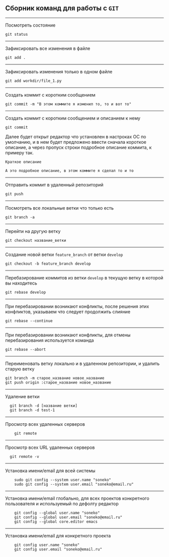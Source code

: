 Сборник команд для работы с `GIT`
---
---

Посмотреть состояние 

    git status

---
Зафиксировать все изменения в файле

    git add .

---
Зафиксировать изменения только в одном файле

    git add workdir/file_1.py

---
Создать коммит с коротким сообщением

    git commit -m "В этом коммите я изменил то, то и вот то"

---
Создать коммит с коротким сообщением и описанием к нему

    git commit 

Далее будет открыт редактор что установлен в настроках ОС по умолчанию,
и в нем будет предложено ввести сначала короткое описание, а через пропуск 
строки подробное описание коммита, к примеру так.

    Краткое описание

    А это подробное описание, в этом коммите я сделал то и то

---
Отправить коммит в удаленный репозиторий

    git push

---
Посмотреть все локальные ветки что только есть

    git branch -a

---
Перейти на другую ветку

    git checkout название_ветки

---
Создание новой ветки `feature_branch` от ветки `develop`

    git checkout -b feature_branch develop

---
Перебазирование коммитов из ветки `develop` в текущую ветку в которой вы
находитесь

    git rebase develop

---
При перебазировании возникают конфликты, после решения этих конфликтов,
указываем что следует продолжить слияние

    git rebase --continue

---
При перебазировании возникают конфликты, для отмены перебазирования 
используется команда

    git rebase --abort

---
Переименовать ветку локально и в удаленном репозитории, и удалить старую ветку

    git branch -m старое_название новое_название
    git push origin :старое_название новое_название

---
Удаление ветки 
  
      git branch -d [название ветки]
      git branch -d test-1

---
Просмотр всех удаленных серверов
  
        git remote    

---
Просмотр всех URL удаленных серверов
  
      git remote -v

---
Установка имени/email для всей системы
  
        sudo git config --system user.name "soneko"
        sudo git config --system user.email "soneko@email.ru"

---  
Установка имени/email глобально, для всех проектов конкретного
    пользователя и используемый по дефолту редактор
  
        git config --global user.name "soneko"
        git config --global user.email "soneko@email.ru"
        git config --global core.editor emacs

---
Установка имени/email для конкретного проекта

        git config user.name "soneko"
        git config user.email "soneko@email.ru"
